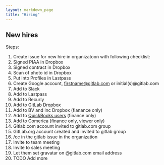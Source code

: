 ```yaml
---
layout: markdown_page
title: "Hiring"
---
```


## New hires

Steps:

1. Create issue for new hire in organizatoon with following checklist:
1. Signed PIAA in Dropbox
1. Signed contract in Dropbox
1. Scan of photo id in Dropbox
1. Put into Profiles in Lastpass
1. Create Google account, firstname@gitlab.com or initial(s)@gitlab.com
1. Add to Slack
1. Add to Lastpass
1. Add to Recurly
1. Add to GitLab Dropbox
1. Add to BV and Inc Dropbox (fianance only)
1. Add to [QuickBooks users](https://gitlab.com/gitlab-com/www-gitlab-com/blob/master/source/handbook/hiring/index.md) (finance only)
1. Add to Comerica (finance only, viewer only)
1. Gitlab.com account invited to gitlab.com group
1. GitLab.org account created and invited to gitlab group
1. /cc in the gitlab issue in the organization
1. Invite to team meeting
1. Invite to sales meeting
1. Let them set gravatar on @gitlab.com email address
1. TODO Add more